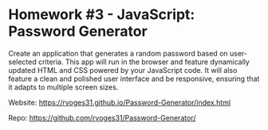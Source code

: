 # Homework #3 -  JavaScript: Password Generator

Create an application that generates a random password based on user-selected criteria. This app will run in the browser and feature dynamically updated HTML and CSS powered by your JavaScript code. It will also feature a clean and polished user interface and be responsive, ensuring that it adapts to multiple screen sizes.

Website:
https://rvoges31.github.io/Password-Generator/index.html

Repo:
https://github.com/rvoges31/Password-Generator/


